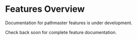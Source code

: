 # Features Overview

Documentation for pathmaster features is under development.

Check back soon for complete feature documentation.
